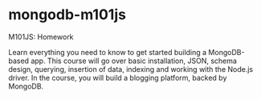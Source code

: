 # mongodb-m101js
M101JS: Homework

Learn everything you need to know to get started building a MongoDB-based app. This course will go over basic installation, JSON, schema design, querying, insertion of data, indexing and working with the Node.js driver. In the course, you will build a blogging platform, backed by MongoDB. 
